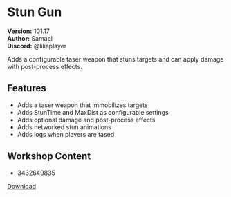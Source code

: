 # Stun Gun

**Version:** 101.17  
**Author:** Samael  
**Discord:** @liliaplayer  

Adds a configurable taser weapon that stuns targets and can apply damage with post-process effects.

## Features

- Adds a taser weapon that immobilizes targets
- Adds StunTime and MaxDist as configurable settings
- Adds optional damage and post-process effects
- Adds networked stun animations
- Adds logs when players are tased

## Workshop Content

- 3432649835

[Download](https://github.com/LiliaFramework/Modules/raw/refs/heads/gh-pages/stungun.zip)
